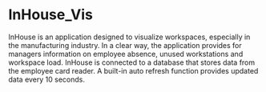 # InHouse_Vis

InHouse is an application designed to visualize workspaces, especially in the manufacturing industry. In a clear way, the application provides for managers information on employee absence, unused workstations and workspace load. InHouse is connected to a database that stores data from the employee card reader. A built-in auto refresh function provides updated data every 10 seconds.
